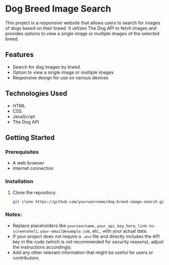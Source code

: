 # Dog Breed Image Search

This project is a responsive website that allows users to search for images of dogs based on their breed. It utilizes The Dog API to fetch images and provides options to view a single image or multiple images of the selected breed.

## Features

- Search for dog images by breed
- Option to view a single image or multiple images
- Responsive design for use on various devices



## Technologies Used

- HTML
- CSS
- JavaScript
- The Dog API

## Getting Started

### Prerequisites

- A web browser
- Internet connection

### Installation

1. Clone the repository:

   ```bash
   git clone https://github.com/yourusername/dog-breed-image-search.git


### Notes:
- Replace placeholders like `yourusername`, `your_api_key_here`, `link-to-screenshot1`, `your-email@example.com`, etc., with your actual data.
- If your project does not require a `.env` file and directly includes the API key in the code (which is not recommended for security reasons), adjust the instructions accordingly.
- Add any other relevant information that might be useful for users or contributors.
